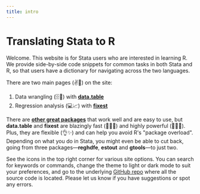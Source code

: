 ```yaml
---
title: intro
---
```


# Translating Stata to R

Welcome. This website is for Stata users who are interested in learning R. We
provide side-by-side code snippets for common tasks in both Stata and R, so that
users have a dictionary for navigating across the two languages.

There are two main pages (✌️📄) on the site:

1. Data wrangling (🗄🧹) with [**data.table**](/data.table/)
2. Regression analysis (💻📈) with [**fixest**](/fixest/)

There are [**other great packages**](/extras/) that work well and are easy to
use, but **data.table** and **fixest** are blazingly fast (🏃🏻💨) and highly
powerful (💪🏻😎). Plus, they are flexible (👌✨) and can help you avoid R's
"package overload". Depending on what you do in Stata, you might even be able to
cut back, going from three packages—**reghdfe**, **estout** and **gtools**—to
just two.

See the icons in the top right corner for various site options. You can search
for keywords or commands, change the theme to light or dark mode to suit your
preferences, and go to the underlying [GitHub
repo](https://github.com/stata2r/stata2r.github.io) where all the source code is
located. Please let us know if you have suggestions or spot any errors.